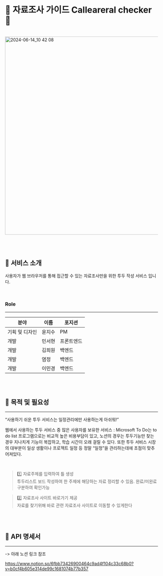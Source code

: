 # 🍱 자료조사 가이드 Calleareral checker 🍱
<br>

<img width="653" alt="2024-06-14_10 42 08" src="https://github.com/jungddddd/yeogi_toyproject/assets/157080447/f9cd4e59-1aab-4db9-a36d-c0e375c721de">

<br><br>

## 📢 서비스 소개

사용자가 웹 브라우저를 통해 접근할 수 있는 자료조사만을 위한 투두 작성 서비스 입니다.


<br>

### Role

---

| 분야 | 이름 | 포지션 |
| --- | --- | --- |
| 기획 및 디자인 | 윤지수 | PM 
| 개발 | 민서현 | 프론트엔드 | 서비스 개발 ]
| 개발 | 김희원 | 백엔드 | 서버 개발]
| 개발 | 염정  | 백엔드 | 서버 개발]
| 개발 | 이민경 | 백엔드 | 서버 개발]


<br><br>

## 📢 목적 및 필요성

---


“사용하기 쉬운 투두 서비스는 일정관리에만 사용하는게 아쉬워!”

웹에서 사용하는 투두 서비스 중 많은 사용자를 보유한 서비스 : 
Microsoft To Do는 to do list 프로그램으로는 비교적 높은 비용부담이 있고,
노션의 경우는 투두기능만 찾는 경우 지나치게 기능이 복잡하고, 학습 시간이 오래 걸릴 수 있다.
또한 투두 서비스 시장의 대부분이 일상 생활이나 프로젝트 일정 등 
정말 “일정”을 관리하는데에 초점이 맞추어져있다. 

<br>

> 1️⃣ 자료주제를 입력하여 틀 생성
<br> 투두리스트 보드 작성하여 한 주제에 해당하는 자료 정리할 수 있음. 완료/미완료 구분하여 확인가능

> 2️⃣ 자료조사 사이트 바로가기 제공
<br> 자료를 찾기위해 바로 관련 자료조사 사이트로 이동할 수 있게한다

<br>
<br>


## 📢 API 명세서

---

-> 아래 노션 링크 참조
<br>

https://www.notion.so/6fbb73426900464c9ad4f104c33c68b0?v=b0cf4b605e314de99c1681074b77b357























